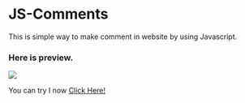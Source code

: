 # JS-Comments
<p>This is simple way to make comment in website by using Javascript.</p>
<h3>Here is preview.</h3>
<img src="https://cdn.discordapp.com/attachments/627202547962347552/1025652796785164308/Screenshot_2022-10-01_131507.png">
<br>
<p>You can try I now <a href="https://js-comment.web.app" target="_blank">Click Here!</a></p>
